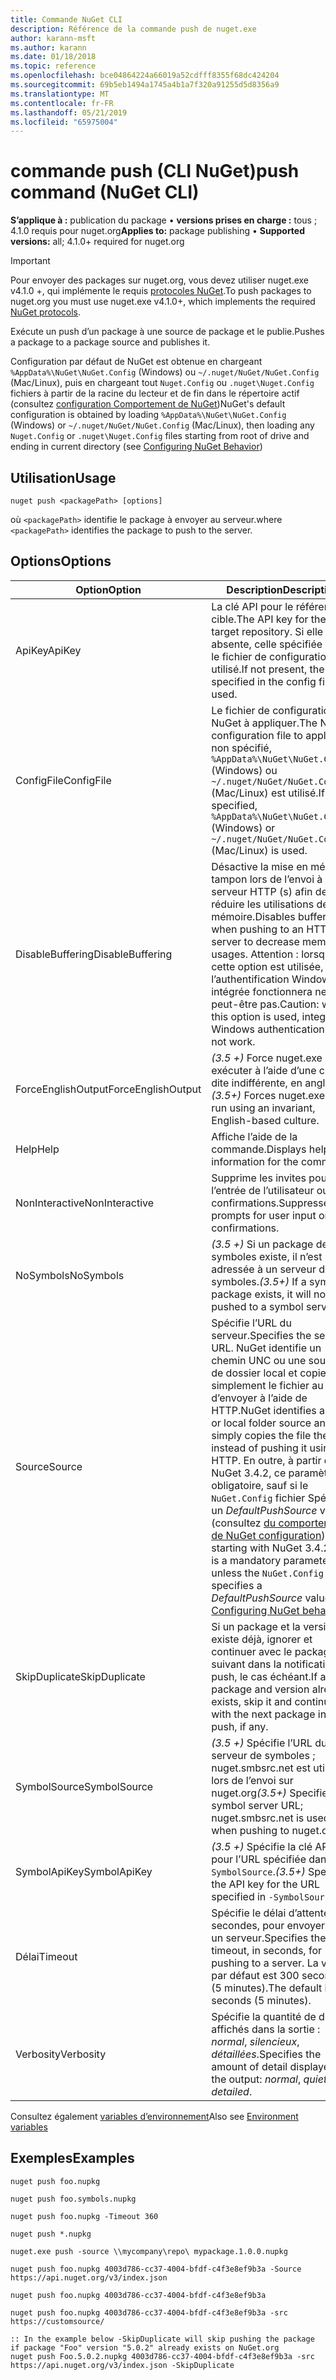 ```yaml
---
title: Commande NuGet CLI
description: Référence de la commande push de nuget.exe
author: karann-msft
ms.author: karann
ms.date: 01/18/2018
ms.topic: reference
ms.openlocfilehash: bce04864224a66019a52cdfff8355f68dc424204
ms.sourcegitcommit: 69b5eb1494a1745a4b1a7f320a91255d5d8356a9
ms.translationtype: MT
ms.contentlocale: fr-FR
ms.lasthandoff: 05/21/2019
ms.locfileid: "65975004"
---
```

# <a name="push-command-nuget-cli"></a><span data-ttu-id="a914b-103">commande push (CLI NuGet)</span><span class="sxs-lookup"><span data-stu-id="a914b-103">push command (NuGet CLI)</span></span>

<span data-ttu-id="a914b-104">**S’applique à :** publication du package &bullet; **versions prises en charge :** tous ; 4.1.0 requis pour nuget.org</span><span class="sxs-lookup"><span data-stu-id="a914b-104">**Applies to:** package publishing &bullet; **Supported versions:** all; 4.1.0+ required for nuget.org</span></span>

> [!Important]
> <span data-ttu-id="a914b-105">Pour envoyer des packages sur nuget.org, vous devez utiliser nuget.exe v4.1.0 +, qui implémente le requis [protocoles NuGet](../api/nuget-protocols.md).</span><span class="sxs-lookup"><span data-stu-id="a914b-105">To push packages to nuget.org you must use nuget.exe v4.1.0+, which implements the required [NuGet protocols](../api/nuget-protocols.md).</span></span>

<span data-ttu-id="a914b-106">Exécute un push d’un package à une source de package et le publie.</span><span class="sxs-lookup"><span data-stu-id="a914b-106">Pushes a package to a package source and publishes it.</span></span>

<span data-ttu-id="a914b-107">Configuration par défaut de NuGet est obtenue en chargeant `%AppData%\NuGet\NuGet.Config` (Windows) ou `~/.nuget/NuGet/NuGet.Config` (Mac/Linux), puis en chargeant tout `Nuget.Config` ou `.nuget\Nuget.Config` fichiers à partir de la racine du lecteur et de fin dans le répertoire actif (consultez [configuration Comportement de NuGet](../consume-packages/configuring-nuget-behavior.md))</span><span class="sxs-lookup"><span data-stu-id="a914b-107">NuGet's default configuration is obtained by loading `%AppData%\NuGet\NuGet.Config` (Windows) or `~/.nuget/NuGet/NuGet.Config` (Mac/Linux), then loading any `Nuget.Config` or `.nuget\Nuget.Config` files starting from root of drive and ending in current directory (see [Configuring NuGet Behavior](../consume-packages/configuring-nuget-behavior.md))</span></span>

## <a name="usage"></a><span data-ttu-id="a914b-108">Utilisation</span><span class="sxs-lookup"><span data-stu-id="a914b-108">Usage</span></span>

```cli
nuget push <packagePath> [options]
```

<span data-ttu-id="a914b-109">où `<packagePath>` identifie le package à envoyer au serveur.</span><span class="sxs-lookup"><span data-stu-id="a914b-109">where `<packagePath>` identifies the package to push to the server.</span></span>

## <a name="options"></a><span data-ttu-id="a914b-110">Options</span><span class="sxs-lookup"><span data-stu-id="a914b-110">Options</span></span>

| <span data-ttu-id="a914b-111">Option</span><span class="sxs-lookup"><span data-stu-id="a914b-111">Option</span></span> | <span data-ttu-id="a914b-112">Description</span><span class="sxs-lookup"><span data-stu-id="a914b-112">Description</span></span> |
| --- | --- |
| <span data-ttu-id="a914b-113">ApiKey</span><span class="sxs-lookup"><span data-stu-id="a914b-113">ApiKey</span></span> | <span data-ttu-id="a914b-114">La clé API pour le référentiel cible.</span><span class="sxs-lookup"><span data-stu-id="a914b-114">The API key for the target repository.</span></span> <span data-ttu-id="a914b-115">Si elle est absente, celle spécifiée dans le fichier de configuration est utilisé.</span><span class="sxs-lookup"><span data-stu-id="a914b-115">If not present,  the one specified in the config file is used.</span></span> |
| <span data-ttu-id="a914b-116">ConfigFile</span><span class="sxs-lookup"><span data-stu-id="a914b-116">ConfigFile</span></span> | <span data-ttu-id="a914b-117">Le fichier de configuration de NuGet à appliquer.</span><span class="sxs-lookup"><span data-stu-id="a914b-117">The NuGet configuration file to apply.</span></span> <span data-ttu-id="a914b-118">Si non spécifié, `%AppData%\NuGet\NuGet.Config` (Windows) ou `~/.nuget/NuGet/NuGet.Config` (Mac/Linux) est utilisé.</span><span class="sxs-lookup"><span data-stu-id="a914b-118">If not specified, `%AppData%\NuGet\NuGet.Config` (Windows) or `~/.nuget/NuGet/NuGet.Config` (Mac/Linux) is used.</span></span>|
| <span data-ttu-id="a914b-119">DisableBuffering</span><span class="sxs-lookup"><span data-stu-id="a914b-119">DisableBuffering</span></span> | <span data-ttu-id="a914b-120">Désactive la mise en mémoire tampon lors de l’envoi à un serveur HTTP (s) afin de réduire les utilisations de la mémoire.</span><span class="sxs-lookup"><span data-stu-id="a914b-120">Disables buffering when pushing to an HTTP(s) server to decrease memory usages.</span></span> <span data-ttu-id="a914b-121">Attention : lorsque cette option est utilisée, l’authentification Windows intégrée fonctionnera ne peut-être pas.</span><span class="sxs-lookup"><span data-stu-id="a914b-121">Caution: when this option is used, integrated Windows authentication might not work.</span></span> |
| <span data-ttu-id="a914b-122">ForceEnglishOutput</span><span class="sxs-lookup"><span data-stu-id="a914b-122">ForceEnglishOutput</span></span> | <span data-ttu-id="a914b-123">*(3.5 +)* Force nuget.exe pour exécuter à l’aide d’une culture dite indifférente, en anglais.</span><span class="sxs-lookup"><span data-stu-id="a914b-123">*(3.5+)* Forces nuget.exe to run using an invariant, English-based culture.</span></span> |
| <span data-ttu-id="a914b-124">Help</span><span class="sxs-lookup"><span data-stu-id="a914b-124">Help</span></span> | <span data-ttu-id="a914b-125">Affiche l’aide de la commande.</span><span class="sxs-lookup"><span data-stu-id="a914b-125">Displays help information for the command.</span></span> |
| <span data-ttu-id="a914b-126">NonInteractive</span><span class="sxs-lookup"><span data-stu-id="a914b-126">NonInteractive</span></span> | <span data-ttu-id="a914b-127">Supprime les invites pour l’entrée de l’utilisateur ou de confirmations.</span><span class="sxs-lookup"><span data-stu-id="a914b-127">Suppresses prompts for user input or confirmations.</span></span> |
| <span data-ttu-id="a914b-128">NoSymbols</span><span class="sxs-lookup"><span data-stu-id="a914b-128">NoSymbols</span></span> | <span data-ttu-id="a914b-129">*(3.5 +)*  Si un package de symboles existe, il n’est pas adressée à un serveur de symboles.</span><span class="sxs-lookup"><span data-stu-id="a914b-129">*(3.5+)* If a symbols package exists, it will not be pushed to a symbol server.</span></span> |
| <span data-ttu-id="a914b-130">Source</span><span class="sxs-lookup"><span data-stu-id="a914b-130">Source</span></span> | <span data-ttu-id="a914b-131">Spécifie l’URL du serveur.</span><span class="sxs-lookup"><span data-stu-id="a914b-131">Specifies the server URL.</span></span> <span data-ttu-id="a914b-132">NuGet identifie un chemin UNC ou une source de dossier local et copie simplement le fichier au lieu d’envoyer à l’aide de HTTP.</span><span class="sxs-lookup"><span data-stu-id="a914b-132">NuGet identifies a UNC or local folder source and simply copies the file there instead of pushing it using HTTP.</span></span>  <span data-ttu-id="a914b-133">En outre, à partir de NuGet 3.4.2, ce paramètre est obligatoire, sauf si le `NuGet.Config` fichier Spécifie un *DefaultPushSource* valeur (consultez [du comportement de NuGet configuration](../consume-packages/configuring-nuget-behavior.md)).</span><span class="sxs-lookup"><span data-stu-id="a914b-133">Also, starting with NuGet 3.4.2, this is a mandatory parameter unless the `NuGet.Config` file specifies a *DefaultPushSource* value (see [Configuring NuGet behavior](../consume-packages/configuring-nuget-behavior.md)).</span></span> |
| <span data-ttu-id="a914b-134">SkipDuplicate</span><span class="sxs-lookup"><span data-stu-id="a914b-134">SkipDuplicate</span></span> | <span data-ttu-id="a914b-135">Si un package et la version existe déjà, ignorer et continuer avec le package suivant dans la notification push, le cas échéant.</span><span class="sxs-lookup"><span data-stu-id="a914b-135">If a package and version already exists, skip it and continue with the next package in the push, if any.</span></span> |
| <span data-ttu-id="a914b-136">SymbolSource</span><span class="sxs-lookup"><span data-stu-id="a914b-136">SymbolSource</span></span> | <span data-ttu-id="a914b-137">*(3.5 +)*  Spécifie l’URL du serveur de symboles ; nuget.smbsrc.net est utilisé lors de l’envoi sur nuget.org</span><span class="sxs-lookup"><span data-stu-id="a914b-137">*(3.5+)* Specifies the symbol server URL; nuget.smbsrc.net is used when pushing to nuget.org</span></span> |
| <span data-ttu-id="a914b-138">SymbolApiKey</span><span class="sxs-lookup"><span data-stu-id="a914b-138">SymbolApiKey</span></span> | <span data-ttu-id="a914b-139">*(3.5 +)*  Spécifie la clé API pour l’URL spécifiée dans `-SymbolSource`.</span><span class="sxs-lookup"><span data-stu-id="a914b-139">*(3.5+)* Specifies the API key for the URL specified in `-SymbolSource`.</span></span> |
| <span data-ttu-id="a914b-140">Délai</span><span class="sxs-lookup"><span data-stu-id="a914b-140">Timeout</span></span> | <span data-ttu-id="a914b-141">Spécifie le délai d’attente, en secondes, pour envoyer vers un serveur.</span><span class="sxs-lookup"><span data-stu-id="a914b-141">Specifies the timeout, in seconds, for pushing to a server.</span></span> <span data-ttu-id="a914b-142">La valeur par défaut est 300 secondes (5 minutes).</span><span class="sxs-lookup"><span data-stu-id="a914b-142">The default is 300 seconds (5 minutes).</span></span> |
| <span data-ttu-id="a914b-143">Verbosity</span><span class="sxs-lookup"><span data-stu-id="a914b-143">Verbosity</span></span> | <span data-ttu-id="a914b-144">Spécifie la quantité de détails affichés dans la sortie : *normal*, *silencieux*, *détaillées*.</span><span class="sxs-lookup"><span data-stu-id="a914b-144">Specifies the amount of detail displayed in the output: *normal*, *quiet*, *detailed*.</span></span> |

<span data-ttu-id="a914b-145">Consultez également [variables d’environnement](cli-ref-environment-variables.md)</span><span class="sxs-lookup"><span data-stu-id="a914b-145">Also see [Environment variables](cli-ref-environment-variables.md)</span></span>

## <a name="examples"></a><span data-ttu-id="a914b-146">Exemples</span><span class="sxs-lookup"><span data-stu-id="a914b-146">Examples</span></span>

```cli
nuget push foo.nupkg

nuget push foo.symbols.nupkg

nuget push foo.nupkg -Timeout 360

nuget push *.nupkg

nuget.exe push -source \\mycompany\repo\ mypackage.1.0.0.nupkg

nuget push foo.nupkg 4003d786-cc37-4004-bfdf-c4f3e8ef9b3a -Source https://api.nuget.org/v3/index.json

nuget push foo.nupkg 4003d786-cc37-4004-bfdf-c4f3e8ef9b3a

nuget push foo.nupkg 4003d786-cc37-4004-bfdf-c4f3e8ef9b3a -src https://customsource/

:: In the example below -SkipDuplicate will skip pushing the package if package "Foo" version "5.0.2" already exists on NuGet.org
nuget push Foo.5.0.2.nupkg 4003d786-cc37-4004-bfdf-c4f3e8ef9b3a -src https://api.nuget.org/v3/index.json -SkipDuplicate
```
